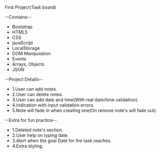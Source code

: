 First Project(Task board)

--Contains--
- Bootstrap
- HTML5
- CSS
- javaScript
- LocalStorage
- DOM Manipulation
- Events
- Arrays, Objects
- JSON

--Project Details--

- 1.User can add notes.
- 2.User can delete notes.
- 3.User can add date and time(With real date/time validation).
- 4.Indication with input validation errors.
- 5.Note will fade in when creating one(On remove note's will fade out).

--Extra for fun practice--
- 1.Deleted note's section.
- 2.User help on typing date.
- 3.Alert when the goal Date for the task reaches.
- 4.Extra styling.

